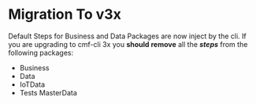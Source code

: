 # Migration To v3x

Default Steps for Business and Data Packages are now inject by the cli. If you are upgrading to cmf-cli 3x you **should remove** all the ***steps*** from the following packages:

 - Business
 - Data
 - IoTData
 - Tests MasterData